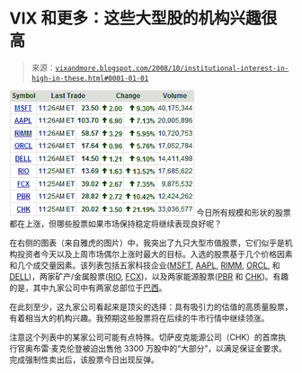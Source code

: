 <!--yml

类别：未分类

date: 2024-05-18 18:21:34

-->

# VIX 和更多：这些大型股的机构兴趣很高

> 来源：[`vixandmore.blogspot.com/2008/10/institutional-interest-in-high-in-these.html#0001-01-01`](http://vixandmore.blogspot.com/2008/10/institutional-interest-in-high-in-these.html#0001-01-01)

![](img/3d5e67636a514fe58885f81704afc896.png) 今日所有规模和形状的股票都在上涨，但哪些股票如果市场保持稳定将继续表现良好呢？

在右侧的图表（来自雅虎的图片）中，我突出了九只大型市值股票，它们似乎是机构投资者今天以及上周市场偶尔上涨时最大的目标。入选的股票基于几个价格因素和几个成交量因素。该列表包括五家科技企业([MSFT](http://finance.yahoo.com/q?s=msft), [AAPL](http://finance.yahoo.com/q?s=aapl), [RIMM](http://finance.yahoo.com/q?s=rimm), [ORCL](http://finance.yahoo.com/q?s=orcl), 和 [DELL](http://finance.yahoo.com/q?s=dell))，两家矿产/金属股票([RIO](http://finance.yahoo.com/q?s=rio), [FCX](http://finance.yahoo.com/q?s=fcx))，以及两家能源股票([PBR](http://finance.yahoo.com/q?s=pbr) 和 [CHK](http://finance.yahoo.com/q?s=CHK))。有趣的是，其中九家公司中有两家总部位于[巴西](http://vixandmore.blogspot.com/search/label/Brazil)。

在此刻至少，这九家公司看起来是顶尖的选择：具有吸引力的估值的高质量股票，有着相当大的机构兴趣。我预期这些股票将在后续的牛市行情中继续领涨。

注意这个列表中的某家公司可能有点特殊。切萨皮克能源公司（CHK）的首席执行官奥布雷·麦克伦登被迫出售他 3300 万股中的“大部分”，以满足保证金要求。完成强制性卖出后，该股票今日出现反弹。
